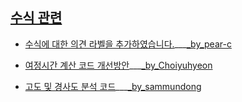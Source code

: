 ## [수식 관련](https://github.com/pwjdgus/Data_Analytics_for_Age_friendly_busan/issues?q=label%3A%22%EC%88%98%EC%8B%9D+%EA%B4%80%EB%A0%A8%22+is%3Aclosed)

- [수식에 대한 의견 라벨을 추가하였습니다.](https://github.com/pwjdgus/Data_Analytics_for_Age_friendly_busan/issues/290)___[_by_pear-c](https://github.com/pear-c)

- [여정시간 계산 코드 개선방안](https://github.com/pwjdgus/Data_Analytics_for_Age_friendly_busan/issues/258)___[_by_Choiyuhyeon](https://github.com/Choiyuhyeon)

- [고도 및 경사도 분석 코드](https://github.com/pwjdgus/Data_Analytics_for_Age_friendly_busan/issues/184)___[_by_sammundong](https://github.com/sammundong)
